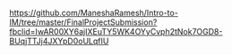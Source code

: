 https://github.com/ManeshaRamesh/Intro-to-IM/tree/master/FinalProjectSubmission?fbclid=IwAR00XY6ajIXEuTY5WK4OYyCvph2tNok7OGD8-BUqjTTJj4JXYpD0oULqfIU
